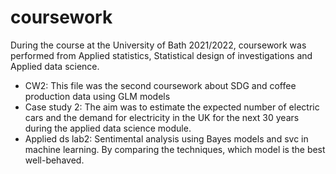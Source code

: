 # coursework

During the course at the University of Bath 2021/2022, 
coursework was performed from Applied statistics, Statistical design of investigations and Applied data science. 

- CW2: This file was the second coursework about SDG and coffee production data using GLM models 
- Case study 2: The aim was to estimate the expected number of electric cars and the demand for electricity in the UK for the next 30 years during the applied data science module.
- Applied ds lab2: Sentimental analysis using Bayes models and svc in machine learning. By comparing the techniques, which model is the best well-behaved.
